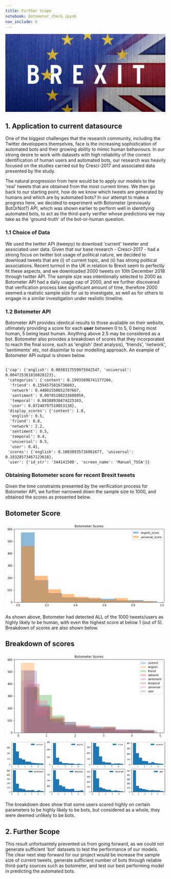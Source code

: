 ```yaml
---
title: Further Scope
notebook: botometer_check.ipynb
nav_include: 6
---
```


<p align="left">
  <img src="index_files/brexit.png" alt="brexit" width="500"/>
</p>

## 1. Application to current datasource
One of the biggest challenges that the research community, including the Twitter developpers themselves, face is the increasing sophistication of automated bots and their growing ability to mimic human behaviours. In our strong desire to work with datasets with high reliability of the correct identification of human users and automated bots, our research was heavily focused on the studies carried out by Cresci-2017 and associated data presented by the study.

The natural progression from here would be to apply our models to the 'real' tweets that are obtained from the most current times. We then go back to our starting point, how do we know which tweets are generated by humans and which are by automated bots? In our attempt to make a progress here, we decided to experiment with Botometer (previously BotOrNot?) API, which was shown earlier to perform well in identifying automated bots, to act as the third-party verifier whose predictions we may take as the 'ground-truth' of the bot-or-human question.

### 1.1 Choice of Data
We used the twitter API (tweepy) to download 'current' tweeter and associated user data. Given that our base research - Cresci-2017 - had a strong focus on twitter bot usage of political nature, we decided to download tweets that are (i) of current topic, and (ii) has strong political associations. Recent turmoil in the UK in relation to Brexit seem to perfectly fit these aspects, and we downloaded 2000 tweets on 10th December 2018 through twitter API.
The sample size was intentionally selected to 2000 as Botometer API had a daily usage cap of 2000, and we further discovered that verification process take significant amount of time, therefore 2000 seemed a realistic sample size for us to investigate, as well as for others to engage in a similar investigation under realistic timeline.

### 1.2 Botometer API
Botometer API provides identical results to those available on their website, utlimately providing a score for each **user** between 0 to 5, 0 being most human, 5 being least human. Anything above 2.5 may be considered as a bot. Botometer also provides a breakdown of scores that they incorporated to reach the final score, such as 'english' (text analysis), 'friends', 'network', 'sentiments' etc, not dissimilar to our modelling approach. An example of Botometer API output is shown below.

```python
```
    {'cap': {'english': 0.0038317559975942547, 'universal': 0.004725361816828223},
     'categories': {'content': 0.19935698741177266,
      'friend': 0.1594575816736603,
      'network': 0.44801550652707667,
      'sentiment': 0.09785188233608959,
      'temporal': 0.08388930474225163,
      'user': 0.07248797510053138},
     'display_scores': {'content': 1.0,
      'english': 0.5,
      'friend': 0.8,
      'network': 2.2,
      'sentiment': 0.5,
      'temporal': 0.4,
      'universal': 0.5,
      'user': 0.4},
     'scores': {'english': 0.10030935716061677, 'universal': 0.10328573467123618},
     'user': {'id_str': '344141508', 'screen_name': 'Manuel_TSSA'}}

### Obtaining Botometer score for recent Brexit tweets
Given the time constraints presented by the verification process for Botometer API, we further narrowed down the sample size to 1000, and obtained the scores as presented below.


## Botometer Score
![png](botometer_check_files/botometer_check_13_1.png)

As shown above, Botometer had detected ALL of the 1000 tweets/users as highly likely to be human, with even the highest score at below 1 (out of 5). Breakdown of scores are also shown below.

## Breakdown of scores
![png](botometer_check_files/botometer_check_14_1.png)
![png](botometer_check_files/botometer_check_15_1.png)

The breakdown does show that some users scored highly on certain parameters to be highly likely to be bots, but considered as a whole, they were deemed unlikely to be bots.

## 2. Further Scope
This result unfortuantely prevented us from going forward, as we could not generate sufficient 'bot' datasets to test the performance of our models. The clear next step forward for our project would be increase the sample size of current tweets, generate sufficient number of bots through reliable third-party sources such as botometer, and test our best performing model in predicting the automated bots.

